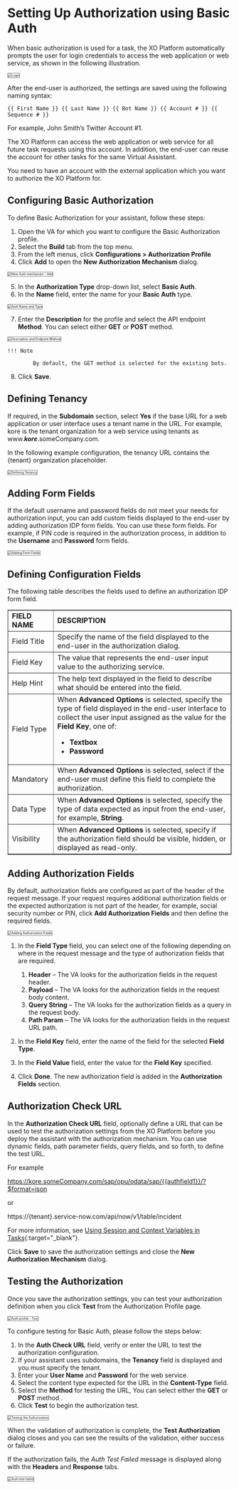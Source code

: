 # Setting Up Authorization using Basic Auth

When basic authorization is used for a task, the XO Platform automatically prompts the user for login credentials to access the web application or web service, as shown in the following illustration.

<img src="../images/basic-auth-img1.png" alt="Login" title="Login" style="border: 1px solid gray;zoom:50%;"/>

After the end-user is authorized, the settings are saved using the following naming syntax:

```
{{ First Name }} {{ Last Name }} {{ Bot Name }} {{ Account # }} {{ Sequence # }}
```

For example, John Smith’s Twitter Account #1.

The XO Platform can access the web application or web service for all future task requests using this account. In addition, the end-user can reuse the account for other tasks for the same Virtual Assistant.

You need to have an account with the external application which you want to authorize the XO Platform for.


## Configuring Basic Authorization

To define Basic Authorization for your assistant, follow these steps:

1. Open the VA for which you want to configure the Basic Authorization profile.
2. Select the **Build** tab from the top menu.
3. From the left menus, click **Configurations > Authorization Profile**
4. Click **Add** to open the **New Authorization Mechanism** dialog.  
<img src="../images/basic-auth-img2.png" alt="New Auth mechanism - Add" title="New Auth mechanism - Add" style="border: 1px solid gray;zoom:50%;"/>

5. In the **Authorization Type** drop-down list, select **Basic Auth**.
6. In the **Name** field, enter the name for your **Basic Auth** type.  
<img src="../images/basic-auth-img3.png" alt="Auth Name and Type" title="Auth Name and Type" style="border: 1px solid gray;zoom:50%;"/>

7. Enter the **Description** for the profile and select the API endpoint **Method**. You can select either **GET** or **POST** method.  
<img src="../images/basic-auth-img4.png" alt="Description and Endpoint Method" title="Description and Endpoint Method" style="border: 1px solid gray;zoom:50%;"/>

    !!! Note
        
            By default, the GET method is selected for the existing bots.

8. Click **Save**.


## Defining Tenancy

If required, in the **Subdomain** section, select **Yes** if the base URL for a web application or user interface uses a tenant name in the URL. For example, kore is the tenant organization for a web service using tenants as www.**_kore_**.someCompany.com.

In the following example configuration, the tenancy URL contains the {tenant} organization placeholder.

<img src="../images/basic-auth-img5.png" alt="Defining Tenancy" title="Defining Tenancy" style="border: 1px solid gray;zoom:50%;"/>


## Adding Form Fields 

If the default username and password fields do not meet your needs for authorization input, you can add custom fields displayed to the end-user by adding authorization IDP form fields. You can use these form fields. For example, if PIN code is required in the authorization process, in addition to the **Username** and **Password** form fields.

<img src="../images/basic-auth-img6.png" alt="Adding Form Fields" title="Adding Form Fields" style="border: 1px solid gray;zoom:50%;"/>


## Defining Configuration Fields

The following table describes the fields used to define an authorization IDP form field.

<table border="1">
  <tr>
   <td><strong>FIELD NAME</strong>
   </td>
   <td><strong>DESCRIPTION</strong>
   </td>
  </tr>
  <tr>
   <td>Field Title
   </td>
   <td>Specify the name of the field displayed to the end-user in the authorization dialog.
   </td>
  </tr>
  <tr>
   <td>Field Key
   </td>
   <td>The value that represents the end-user input value to the authorizing service.
   </td>
  </tr>
  <tr>
   <td>Help Hint
   </td>
   <td>The help text displayed in the field to describe what should be entered into the field.
   </td>
  </tr>
  <tr>
   <td>Field Type
   </td>
   <td>When <strong>Advanced Options</strong> is selected, specify the type of field displayed in the end-user interface to collect the user input assigned as the value for the <strong>Field Key</strong>, one of:
<ul>

<li><strong>Textbox</strong>

<li><strong>Password</strong>
</li>
</ul>
   </td>
  </tr>
  <tr>
   <td>Mandatory
   </td>
   <td>When <strong>Advanced Options</strong> is selected, select if the end-user must define this field to complete the authorization.
   </td>
  </tr>
  <tr>
   <td>Data Type
   </td>
   <td>When <strong>Advanced Options</strong> is selected, specify the type of data expected as input from the end-user, for example, <strong>String</strong>.
   </td>
  </tr>
  <tr>
   <td>Visibility
   </td>
   <td>When <strong>Advanced Options</strong> is selected, specify if the authorization field should be visible, hidden, or displayed as read-only.
   </td>
  </tr>
</table>



## Adding Authorization Fields

By default, authorization fields are configured as part of the header of the request message. If your request requires additional authorization fields or the expected authorization is not part of the header, for example, social security number or PIN, click **Add Authorization Fields** and then define the required fields.

<img src="../images/basic-auth-img7.png" alt="Adding Authorization Fields" title="Adding Authorization Fields" style="border: 1px solid gray;zoom:50%;"/>

1. In the **Field Type** field, you can select one of the following depending on where in the request message and the type of authorization fields that are required.
    1. **Header** – The VA looks for the authorization fields in the request header.
    2. **Payload** – The VA looks for the authorization fields in the request body content.
    3. **Query String** – The VA looks for the authorization fields as a query in the request body.
    4. **Path Param** – The VA looks for the authorization fields in the request URL path.

2. In the **Field Key** field, enter the name of the field for the selected **Field Type**.
3. In the **Field Value** field, enter the value for the **Field Key** specified.
4. Click **Done**. The new authorization field is added in the **Authorization Fields** section.


## Authorization Check URL

In the **Authorization Check URL** field, optionally define a URL that can be used to test the authorization settings from the XO Platform before you deploy the assistant with the authorization mechanism. You can use dynamic fields, path parameter fields, query fields, and so forth, to define the test URL.

For example

https://kore.someCompany.com/sap/opu/odata/sap/{{authfield1}}/?$format=json

or

https://{tenant}.service-now.com/api/now/v1/table/incident

For more information, see [Using Session and Context Variables in Tasks](../../../../automation/use-cases/using-session-and-context-variables){:target="_blank"}.

Click **Save** to save the authorization settings and close the **New Authorization Mechanism** dialog.


## Testing the Authorization 

Once you save the authorization settings, you can test your authorization definition when you click **Test** from the Authorization Profile page.

<img src="../images/basic-auth-img8.png" alt="Auth profile - Test" title="Auth profile - Test" style="border: 1px solid gray;zoom:50%;"/>

To configure testing for Basic Auth, please follow the steps below:

1. In the **Auth Check URL** field, verify or enter the URL to test the authorization configuration.
2. If your assistant uses subdomains, the **Tenancy** field is displayed and you must specify the tenant.
3. Enter your **User Name** and **Password** for the web service.
4. Select the content type expected for the URL in the **Content-Type** field.
5. Select the **Method** for testing the URL, You can select either the **GET** or **POST** method .
6. Click **Test** to begin the authorization test.

<img src="../images/basic-auth-img9.png" alt="Testing the Authorization" title="Testing the Authorization" style="border: 1px solid gray;zoom:50%;"/>

When the validation of authorization is complete, the **Test Authorization** dialog closes and you can see the results of the validation, either success or failure.

If the authorization fails, the _Auth Test Failed_ message is displayed along with the **Headers** and **Response** tabs.

<img src="../images/basic-auth-img10.png" alt="Auth test failed" title="Auth test failed" style="border: 1px solid gray;zoom:50%;"/>